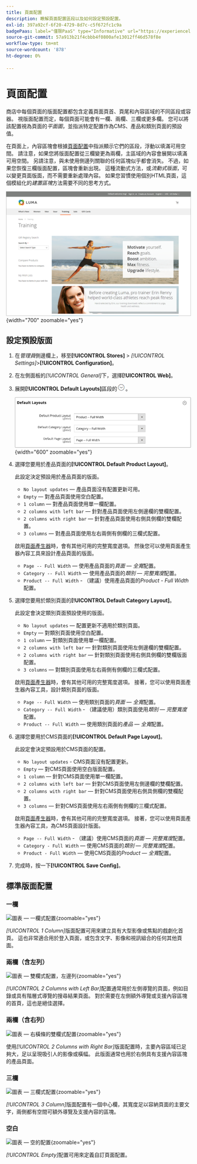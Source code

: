 ```yaml
---
title: 頁面配置
description: 瞭解頁面配置區段以及如何設定預設配置。
exl-id: 397a92cf-6f20-4729-8d7c-c5f672fc1c9a
badgePaas: label="僅限PaaS" type="Informative" url="https://experienceleague.adobe.com/zh-hant/docs/commerce/user-guides/product-solutions" tooltip="僅適用於雲端專案(Adobe管理的PaaS基礎結構)和內部部署專案的Adobe Commerce 。"
source-git-commit: 57a913b21f4cbbb4f0800afe13012ff46d578f8e
workflow-type: tm+mt
source-wordcount: '878'
ht-degree: 0%

---
```


# 頁面配置

商店中每個頁面的版面配置都包含定義頁面頁首、頁尾和內容區域的不同區段或容器。 視版面配置而定，每個頁面可能會有一欄、兩欄、三欄或更多欄。 您可以將該配置視為頁面的&#x200B;_平面圖_，並指派特定配置作為CMS、產品和類別頁面的預設值。

在頁面上，內容區塊會根據[頁面配置](layout-updates.md)中指派顯示它們的區段，浮動以填滿可用空間。 請注意，如果您將版面配置從三欄變更為兩欄，主區域的內容會展開以填滿可用空間。 另請注意，與未使用側邊列關聯的任何區塊似乎都會消失。 不過，如果您恢復三欄版面配置，區塊會重新出現。 這種流動式方法，或&#x200B;_流動式版面_，可以變更頁面版面，而不需要重新處理內容。 如果您習慣使用個別HTML頁面，這個模組化的&#x200B;_建置區塊_&#x200B;方法需要不同的思考方式。

![標準兩欄式左條頁面配置](./assets/storefront-2-column-ee.png){width="700" zoomable="yes"}

## 設定預設版面

1. 在&#x200B;_管理員_&#x200B;側邊欄上，移至&#x200B;**[!UICONTROL Stores]** > _[!UICONTROL Settings]_>**[!UICONTROL Configuration]**。

1. 在左側面板的&#x200B;_[!UICONTROL General]_&#x200B;下，選擇&#x200B;**[!UICONTROL Web]**。

1. 展開&#x200B;**[!UICONTROL Default Layouts]**&#x200B;區段的![擴充選擇器](../assets/icon-display-expand.png)。

   ![預設版面配置](./assets/web-default-layouts.png){width="600" zoomable="yes"}

1. 選擇您要用於產品頁面的&#x200B;**[!UICONTROL Default Product Layout]**。

   此設定決定預設用於產品頁面的版面。

   - `No layout updates` — 產品頁面沒有配置更新可用。
   - `Empty` — 對產品頁面使用空白配置。
   - `1 column` — 對產品頁面使用單一欄配置。
   - `2 columns with left bar` — 針對產品頁面使用左側邊欄的雙欄配置。
   - `2 columns with right bar` — 針對產品頁面使用右側具側欄的雙欄配置。
   - `3 columns` — 對產品頁面使用左右兩側有側欄的三欄式配置。

   啟用[頁面產生器](../page-builder/introduction.md)時，會有其他可用的完整寬度選項。 然後您可以使用頁面產生器內容工具來設計產品頁面的版面。

   - `Page -- Full Width` — 使用產品頁面的&#x200B;_頁面 — 全寬_&#x200B;配置。
   - `Category -- Full Width` — 使用產品頁面的&#x200B;_類別 — 完整寬度_&#x200B;配置。
   - `Product -- Full Width` - （建議）使用產品頁面的&#x200B;_Product - Full Width_&#x200B;配置。

1. 選擇您要用於類別頁面的&#x200B;**[!UICONTROL Default Category Layout]**。

   此設定會決定類別頁面預設使用的版面。

   - `No layout updates` — 配置更新不適用於類別頁面。
   - `Empty` — 對類別頁面使用空白配置。
   - `1 column` — 對類別頁面使用單一欄配置。
   - `2 columns with left bar` — 針對類別頁面使用左側邊欄的雙欄配置。
   - `2 columns with right bar` — 針對類別頁面使用右側具側欄的雙欄版面配置。
   - `3 columns` — 對類別頁面使用左右兩側有側欄的三欄式配置。

   啟用[頁面產生器](../page-builder/introduction.md)時，會有其他可用的完整寬度選項。 接著，您可以使用頁面產生器內容工具，設計類別頁面的版面。

   - `Page -- Full Width` — 使用類別頁面的&#x200B;_頁面 — 全寬_&#x200B;配置。
   - `Category -- Full Width` - （建議使用）類別頁面使用&#x200B;_類別 — 完整寬度_&#x200B;配置。
   - `Product -- Full Width` — 使用類別頁面的&#x200B;_產品 — 全寬_&#x200B;配置。

1. 選擇您要用於CMS頁面的&#x200B;**[!UICONTROL Default Page Layout]**。

   此設定會決定預設用於CMS頁面的配置。

   - `No layout updates` - CMS頁面沒有配置更新。
   - `Empty` — 對CMS頁面使用空白版面配置。
   - `1 column` — 針對CMS頁面使用單一欄配置。
   - `2 columns with left bar` — 針對CMS頁面使用左側邊欄的雙欄配置。
   - `2 columns with right bar` — 針對CMS頁面使用右側具側欄的雙欄配置。
   - `3 columns` — 針對CMS頁面使用左右兩側有側欄的三欄式配置。

   啟用[頁面產生器](../page-builder/introduction.md)時，會有其他可用的完整寬度選項。 接著，您可以使用頁面產生器內容工具，為CMS頁面設計版面。

   - `Page -- Full Width` - （建議）使用CMS頁面的&#x200B;_頁面 — 完整寬度_&#x200B;配置。
   - `Category - Full Width` — 使用CMS頁面的&#x200B;_類別 — 完整寬度_&#x200B;配置。
   - `Product - Full Width` — 使用CMS頁面的&#x200B;_Product — 全寬_&#x200B;配置。

1. 完成時，按一下&#x200B;**[!UICONTROL Save Config]**。

## 標準版面配置

### 一欄

![圖表 — 一欄式配置](./assets/layout-1-col-th.png){zoomable="yes"}

_[!UICONTROL 1 Column]_&#x200B;版面配置可用來建立具有大型影像或焦點的戲劇化首頁。 這也非常適合用於登入頁面，或包含文字、影像和視訊組合的任何其他頁面。

### 兩欄（含左列）

![圖表 — 雙欄式配置，左邊列](./assets/layout-2-col-lft-bar-th.png){zoomable="yes"}

_[!UICONTROL 2 Columns with Left Bar]_&#x200B;配置通常用於左側導覽的頁面，例如目錄或具有階層式導覽的搜尋結果頁面。 對於需要在左側額外導覽或支援內容區塊的首頁，這也是絕佳選擇。

### 兩欄（含右列）

![圖表 — 右橫條的雙欄式配置](./assets/layout-2-col-rt-bar-th.png){zoomable="yes"}

使用&#x200B;_[!UICONTROL 2 Columns with Right Bar]_&#x200B;版面配置時，主要內容區域已足夠大，足以呈現吸引人的影像或橫幅。 此版面通常也用於右側具有支援內容區塊的產品頁面。

### 三欄

![圖表 — 三欄式配置](./assets/layout-3-col-th.png){zoomable="yes"}

_[!UICONTROL 3 Column]_&#x200B;版面配置有一個中心欄，其寬度足以容納頁面的主要文字，兩側都有空間可額外導覽及支援內容的區塊。

### 空白

![圖表 — 空的配置](./assets/layout-blank-th.png){zoomable="yes"}

_[!UICONTROL Empty]_&#x200B;配置可用來定義自訂頁面配置。
